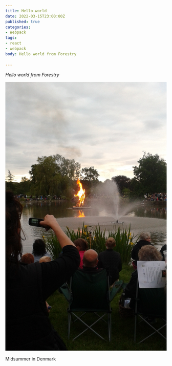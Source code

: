 ```yaml
---
title: Hello world
date: 2022-03-15T23:00:00Z
published: true
categories:
- Webpack
tags:
- react
- webpack
body: Hello world from Forestry

---
```

_Hello world from Forestry_

![](/uploads/20150623_210855.jpg)

Midsummer in Denmark